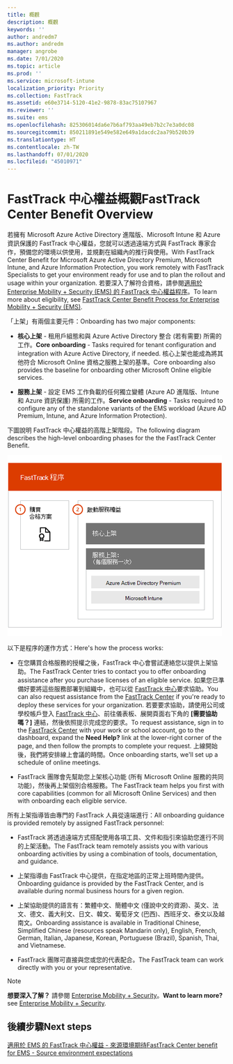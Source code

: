 ```yaml
---
title: 概觀
description: 概觀
keywords: ''
author: andredm7
ms.author: andredm
manager: angrobe
ms.date: 7/01/2020
ms.topic: article
ms.prod: ''
ms.service: microsoft-intune
localization_priority: Priority
ms.collection: FastTrack
ms.assetid: e60e3714-5120-41e2-9878-83ac75107967
ms.reviewer: ''
ms.suite: ems
ms.openlocfilehash: 825306014da6e7b6af793aa49eb7b2c7e3a0dc08
ms.sourcegitcommit: 850211891e549e582e649a1dacdc2aa79b520b39
ms.translationtype: HT
ms.contentlocale: zh-TW
ms.lasthandoff: 07/01/2020
ms.locfileid: "45010971"
---
```

# <a name="fasttrack-center-benefit-overview"></a><span data-ttu-id="c16be-103">FastTrack 中心權益概觀</span><span class="sxs-lookup"><span data-stu-id="c16be-103">FastTrack Center Benefit Overview</span></span>

<span data-ttu-id="c16be-104">若擁有 Microsoft Azure Active Directory 進階版、Microsoft Intune 和 Azure 資訊保護的 FastTrack 中心權益，您就可以透過遠端方式與 FastTrack 專家合作，預備您的環境以供使用，並規劃在組織內的推行與使用。</span><span class="sxs-lookup"><span data-stu-id="c16be-104">With FastTrack Center Benefit for Microsoft Azure Active Directory Premium, Microsoft Intune, and Azure Information Protection, you work remotely with FastTrack Specialists to get your environment ready for use and to plan the rollout and usage within your organization.</span></span> <span data-ttu-id="c16be-105">若要深入了解符合資格，請參閱[適用於 Enterprise Mobility + Security (EMS) 的 FastTrack 中心權益程序](EMS-fasttrack-process.md)。</span><span class="sxs-lookup"><span data-stu-id="c16be-105">To learn more about eligibility, see [FastTrack Center Benefit Process for Enterprise Mobility + Security (EMS)](EMS-fasttrack-process.md).</span></span>

<span data-ttu-id="c16be-106">「上架」有兩個主要元件：</span><span class="sxs-lookup"><span data-stu-id="c16be-106">Onboarding has two major components:</span></span>

-   <span data-ttu-id="c16be-107">**核心上架** - 租用戶組態和與 Azure Active Directory 整合 (若有需要) 所需的工作。</span><span class="sxs-lookup"><span data-stu-id="c16be-107">**Core onboarding** - Tasks required for tenant configuration and integration with Azure Active Directory, if needed.</span></span> <span data-ttu-id="c16be-108">核心上架也能成為將其他符合 Microsoft Online 資格之服務上架的基準。</span><span class="sxs-lookup"><span data-stu-id="c16be-108">Core onboarding also provides the baseline for onboarding other Microsoft Online eligible services.</span></span>

-   <span data-ttu-id="c16be-109">**服務上架** - 設定 EMS 工作負載的任何獨立變體 (Azure AD 進階版、Intune 和 Azure 資訊保護) 所需的工作。</span><span class="sxs-lookup"><span data-stu-id="c16be-109">**Service onboarding** - Tasks required to configure any of the standalone variants of the EMS workload (Azure AD Premium, Intune, and Azure Information Protection).</span></span>

<span data-ttu-id="c16be-110">下圖說明 FastTrack 中心權益的高階上架階段。</span><span class="sxs-lookup"><span data-stu-id="c16be-110">The following diagram describes the high-level onboarding phases for the the FastTrack Center Benefit.</span></span>

![使用 FastTrack 中心權益的高階上架階段](./media/ft-onboarding-process.png)

<span data-ttu-id="c16be-112">以下是程序的運作方式：</span><span class="sxs-lookup"><span data-stu-id="c16be-112">Here's how the process works:</span></span>

- <span data-ttu-id="c16be-113">在您購買合格服務的授權之後，FastTrack 中心會嘗試連絡您以提供上架協助。</span><span class="sxs-lookup"><span data-stu-id="c16be-113">The FastTrack Center tries to contact you to offer onboarding assistance after you purchase licenses of an eligible service.</span></span> <span data-ttu-id="c16be-114">如果您已準備好要將這些服務部署到組織中，也可以從 [FastTrack 中心](https://go.microsoft.com/fwlink/?linkid=780698)要求協助。</span><span class="sxs-lookup"><span data-stu-id="c16be-114">You can also request assistance from the [FastTrack Center](https://go.microsoft.com/fwlink/?linkid=780698) if you're ready to deploy these services for your organization.</span></span> <span data-ttu-id="c16be-115">若要要求協助，請使用公司或學校帳戶登入 [FastTrack 中心](https://go.microsoft.com/fwlink/?linkid=780698)、前往儀表板、展開頁面右下角的 **[需要協助嗎？]** 連結，然後依照提示完成您的要求。</span><span class="sxs-lookup"><span data-stu-id="c16be-115">To request assistance, sign in to the [FastTrack Center](https://go.microsoft.com/fwlink/?linkid=780698) with your work or school account, go to the dashboard, expand the **Need Help?** link at the lower-right corner of the page, and then follow the prompts to complete your request.</span></span> <span data-ttu-id="c16be-116">上線開始後，我們將安排線上會議的時間。</span><span class="sxs-lookup"><span data-stu-id="c16be-116">Once onboarding starts, we'll set up a schedule of online meetings.</span></span>

-   <span data-ttu-id="c16be-117">FastTrack 團隊會先幫助您上架核心功能 (所有 Microsoft Online 服務的共同功能)，然後再上架個別合格服務。</span><span class="sxs-lookup"><span data-stu-id="c16be-117">The FastTrack team helps you first with core capabilities (common for all Microsoft Online Services) and then with onboarding each eligible service.</span></span>

<span data-ttu-id="c16be-118">所有上架指導皆由專門的 FastTrack 人員從遠端進行：</span><span class="sxs-lookup"><span data-stu-id="c16be-118">All onboarding guidance is provided remotely by assigned FastTrack personnel:</span></span>

-   <span data-ttu-id="c16be-119">FastTrack 將透過遠端方式搭配使用各項工具、文件和指引來協助您進行不同的上架活動。</span><span class="sxs-lookup"><span data-stu-id="c16be-119">The FastTrack team remotely assists you with various onboarding activities by using a combination of tools, documentation, and guidance.</span></span>

-   <span data-ttu-id="c16be-120">上架指導由 FastTrack 中心提供，在指定地區的正常上班時間內提供。</span><span class="sxs-lookup"><span data-stu-id="c16be-120">Onboarding guidance is provided by the FastTrack Center, and is available during normal business hours for a given region.</span></span>

-   <span data-ttu-id="c16be-121">上架協助提供的語言有：繁體中文、簡體中文 (僅說中文的資源)、英文、法文、德文、義大利文、日文、韓文、葡萄牙文 (巴西)、西班牙文、泰文以及越南文。</span><span class="sxs-lookup"><span data-stu-id="c16be-121">Onboarding assistance is available in Traditional Chinese, Simplified Chinese (resources speak Mandarin only), English, French, German, Italian, Japanese, Korean, Portuguese (Brazil), Spanish, Thai, and Vietnamese.</span></span>

-   <span data-ttu-id="c16be-122">FastTrack 團隊可直接與您或您的代表配合。</span><span class="sxs-lookup"><span data-stu-id="c16be-122">The FastTrack team can work directly with you or your representative.</span></span>

> [!NOTE]
> <span data-ttu-id="c16be-123">**想要深入了解？** 請參閱 [Enterprise Mobility + Security](https://www.microsoft.com/cloud-platform/enterprise-mobility)。</span><span class="sxs-lookup"><span data-stu-id="c16be-123">**Want to learn more?** see [Enterprise Mobility + Security](https://www.microsoft.com/cloud-platform/enterprise-mobility).</span></span>

## <a name="next-steps"></a><span data-ttu-id="c16be-124">後續步驟</span><span class="sxs-lookup"><span data-stu-id="c16be-124">Next steps</span></span>

[<span data-ttu-id="c16be-125">適用於 EMS 的 FastTrack 中心權益 - 來源環境期待</span><span class="sxs-lookup"><span data-stu-id="c16be-125">FastTrack Center benefit for EMS - Source environment expectations</span></span>](EMS-source-environment-expectations.md)

